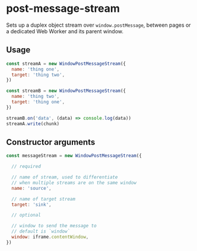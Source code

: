# post-message-stream

Sets up a duplex object stream over `window.postMessage`, between pages or a dedicated Web Worker and its parent window.

## Usage

```javascript
const streamA = new WindowPostMessageStream({
  name: 'thing one',
  target: 'thing two',
})

const streamB = new WindowPostMessageStream({
  name: 'thing two',
  target: 'thing one',
})

streamB.on('data', (data) => console.log(data))
streamA.write(chunk)
```

## Constructor arguments

```javascript
const messageStream = new WindowPostMessageStream({

  // required

  // name of stream, used to differentiate
  // when multiple streams are on the same window 
  name: 'source',

  // name of target stream 
  target: 'sink',

  // optional

  // window to send the message to
  // default is `window`
  window: iframe.contentWindow,
})
```
